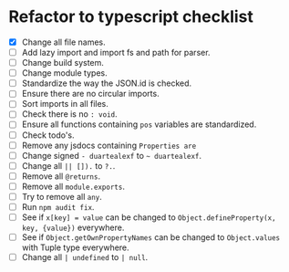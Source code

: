 # Refactor to typescript checklist

- [x] Change all file names.
- [ ] Add lazy import and import fs and path for parser.
- [ ] Change build system.
- [ ] Change module types.
- [ ] Standardize the way the JSON.id is checked.
- [ ] Ensure there are no circular imports.
- [ ] Sort imports in all files.
- [ ] Check there is no `: void`.
- [ ] Ensure all functions containing `pos` variables are standardized.
- [ ] Check todo's.
- [ ] Remove any jsdocs containing `Properties are`
- [ ] Change signed `- duartealexf` to `~ duartealexf`.
- [ ] Change all `|| []).` to `?.`.
- [ ] Remove all `@returns`.
- [ ] Remove all `module.exports`.
- [ ] Try to remove all `any`.
- [ ] Run `npm audit fix`.
- [ ] See if `x[key] = value` can be changed to `Object.defineProperty(x, key, {value})` everywhere.
- [ ] See if `Object.getOwnPropertyNames` can be changed to `Object.values` with Tuple type everywhere.
- [ ] Change all `| undefined` to `| null`.

